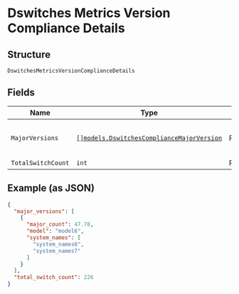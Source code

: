 
# Dswitches Metrics Version Compliance Details

## Structure

`DswitchesMetricsVersionComplianceDetails`

## Fields

| Name | Type | Tags | Description |
|  --- | --- | --- | --- |
| `MajorVersions` | [`[]models.DswitchesComplianceMajorVersion`](../../doc/models/dswitches-compliance-major-version.md) | Required | **Constraints**: *Unique Items Required* |
| `TotalSwitchCount` | `int` | Required | - |

## Example (as JSON)

```json
{
  "major_versions": [
    {
      "major_count": 47.78,
      "model": "model6",
      "system_names": [
        "system_names6",
        "system_names7"
      ]
    }
  ],
  "total_switch_count": 226
}
```

